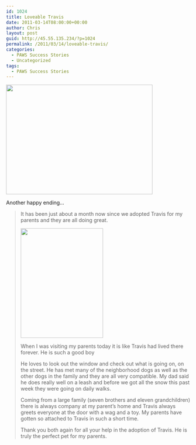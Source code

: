 ```yaml
---
id: 1024
title: Loveable Travis
date: 2011-03-14T08:00:00+00:00
author: Chris
layout: post
guid: http://45.55.135.234/?p=1024
permalink: /2011/03/14/loveable-travis/
categories:
  - PAWS Success Stories
  - Uncategorized
tags:
  - PAWS Success Stories
---
```

<img src="https://pawsnewengland.com/wp-content/uploads/2011/03/IMG_0499-400x300.jpg" alt="" title="IMG_0499" width="400" height="300" class="aligncenter size-medium wp-image-1025" />

Another happy ending&#8230;

> It has been just about a month now since we adopted Travis for my parents and they are all doing great.
> 
> <img src="https://pawsnewengland.com/wp-content/uploads/2011/03/IMG_0505-225x300.jpg" alt="" title="IMG_0505" width="225" height="300" class="alignright size-medium wp-image-1026" />
> 
> When I was visiting my parents today it is like Travis had lived there forever. He is such a good boy
> 
> He loves to look out the window and check out what is going on, on the street. He has met many of the neighborhood dogs as well as the other dogs in the family and they are all very compatible. My dad said he does really well on a leash and before we got all the snow this past week they were going on daily walks.
> 
> Coming from a large family (seven brothers and eleven grandchildren) there is always company at my parent&#8217;s home and Travis always greets everyone at the door with a wag and a toy. My parents have gotten so attached to Travis in such a short time.
> 
> Thank you both again for all your help in the adoption of Travis. He is truly the perfect pet for my parents.